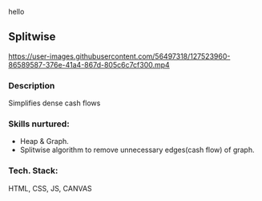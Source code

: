 hello

## Splitwise

https://user-images.githubusercontent.com/56497318/127523960-86589587-376e-41a4-867d-805c6c7cf300.mp4

### Description

Simplifies dense cash flows

### Skills nurtured:

- Heap & Graph.
- Splitwise algorithm to remove unnecessary edges(cash flow) of graph.

### Tech. Stack:

HTML, CSS, JS, CANVAS
